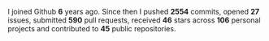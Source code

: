 
I joined Github **6** years ago. Since then I pushed **2554** commits, opened **27** issues, submitted **590** pull requests, received **46** stars across **106** personal projects and contributed to **45** public repositories.

